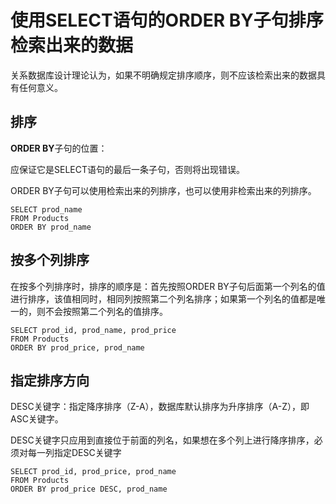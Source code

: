 # 使用SELECT语句的ORDER BY子句排序检索出来的数据

关系数据库设计理论认为，如果不明确规定排序顺序，则不应该检索出来的数据具有任何意义。

## 排序

**ORDER BY**子句的位置：

应保证它是SELECT语句的最后一条子句，否则将出现错误。

ORDER BY子句可以使用检索出来的列排序，也可以使用非检索出来的列排序。

```
SELECT prod_name
FROM Products
ORDER BY prod_name
```

## 按多个列排序

在按多个列排序时，排序的顺序是：首先按照ORDER BY子句后面第一个列名的值进行排序，该值相同时，相同列按照第二个列名排序；如果第一个列名的值都是唯一的，则不会按照第二个列名的值排序。

```
SELECT prod_id, prod_name, prod_price
FROM Products
ORDER BY prod_price, prod_name
```

## 指定排序方向

DESC关键字：指定降序排序（Z-A），数据库默认排序为升序排序（A-Z），即ASC关键字。

DESC关键字只应用到直接位于前面的列名，如果想在多个列上进行降序排序，必须对每一列指定DESC关键字

```
SELECT prod_id, prod_price, prod_name
FROM Products
ORDER BY prod_price DESC, prod_name
```



